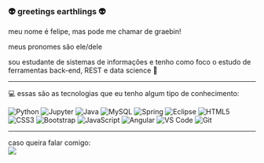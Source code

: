 ### :alien: greetings earthlings :alien:

meu nome é felipe, mas pode me chamar de graebin!

meus pronomes são ele/dele

sou estudante de sistemas de informações e tenho como foco o estudo de ferramentas back-end, REST e data science :telescope:

<hr>

:computer: essas são as tecnologias que eu tenho algum tipo de conhecimento:

![Python](https://img.shields.io/badge/-Python-blue?&style=for-the-badge&logo=python&logoColor=white)
![Jupyter](https://img.shields.io/badge/-Jupyter-important?&style=for-the-badge&logo=jupyter&logoColor=white)
![Java](https://img.shields.io/badge/Java-ED8B00?style=for-the-badge&logo=java&logoColor=white)
![MySQL](https://img.shields.io/badge/MySQL-00000F?style=for-the-badge&logo=mysql&logoColor=white)
![Spring](https://img.shields.io/badge/-Spring-green?&style=for-the-badge&logo=spring&logoColor=white)
![Eclipse](https://img.shields.io/badge/-Eclipse-informatical?&style=for-the-badge&logo=eclipse&logoColor=white)
![HTML5](https://img.shields.io/badge/html5%20-%23E34F26.svg?&style=for-the-badge&logo=html5&logoColor=white)
![CSS3](https://img.shields.io/badge/css3%20-%231572B6.svg?&style=for-the-badge&logo=css3&logoColor=white)
![Bootstrap](https://img.shields.io/badge/-Bootstrap-563D7C?&style=for-the-badge&logo=bootstrap&logoColor=white)
![JavaScript](https://img.shields.io/badge/JavaScript-F7DF1E?style=for-the-badge&logo=javascript&logoColor=black)
![Angular](https://img.shields.io/badge/-Angular-DD0031?&style=for-the-badge&logo=angular&logoColor=white)
![VS Code](https://img.shields.io/badge/-VSCode-007ACC?&style=for-the-badge&logo=visual-studio-code&logoColor=white)
![Git](https://img.shields.io/badge/git%20-%23F05033.svg?&style=for-the-badge&logo=git&logoColor=white)

<hr>

caso queira falar comigo:<br>
[<img src="https://img.shields.io/badge/linkedin-%230077B5.svg?&style=for-the-badge&logo=linkedin&logoColor=white" />](https://www.linkedin.com/in/felipe-graebin/)
